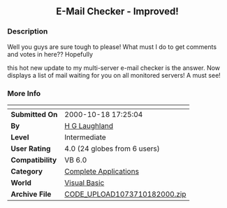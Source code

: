 ﻿<div align="center">

## E\-Mail Checker  \- Improved\!


</div>

### Description

Well you guys are sure tough to please! What must I do to get comments and votes in here?? Hopefully

this hot new update to my multi-server e-mail checker is the answer. Now displays a list of mail waiting for you on all monitored servers! A must see!
 
### More Info
 


<span>             |<span>
---                |---
**Submitted On**   |2000-10-18 17:25:04
**By**             |[H G Laughland](https://github.com/Planet-Source-Code/PSCIndex/blob/master/ByAuthor/h-g-laughland.md)
**Level**          |Intermediate
**User Rating**    |4.0 (24 globes from 6 users)
**Compatibility**  |VB 6\.0
**Category**       |[Complete Applications](https://github.com/Planet-Source-Code/PSCIndex/blob/master/ByCategory/complete-applications__1-27.md)
**World**          |[Visual Basic](https://github.com/Planet-Source-Code/PSCIndex/blob/master/ByWorld/visual-basic.md)
**Archive File**   |[CODE\_UPLOAD1073710182000\.zip](https://github.com/Planet-Source-Code/h-g-laughland-e-mail-checker-improved__1-12118/archive/master.zip)








